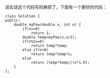 说实话这个代码写的麻烦了，下面有一个更好的代码：
    
    class Solution {
    public:
        double myPow(double x, int n) {
            if(n==0)
                return 1;
            double temp=myPow(x,n/2);
            if(n%2==0)
                return temp*temp;
            else if(n>0)
                return temp*temp*x;
            else
                return (temp*temp)/(x*1.0);
        }
    };